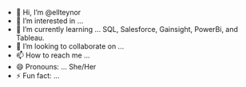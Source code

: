 - 👋 Hi, I’m @ellteynor
- 👀 I’m interested in ...
- 🌱 I’m currently learning ... SQL, Salesforce, Gainsight, PowerBi, and Tableau. 
- 💞️ I’m looking to collaborate on ...
- 📫 How to reach me ...
- 😄 Pronouns: ... She/Her
- ⚡ Fun fact: ... 

<!---
ellteynor/ellteynor is a ✨ special ✨ repository because its `README.md` (this file) appears on your GitHub profile.
You can click the Preview link to take a look at your changes.
--->
